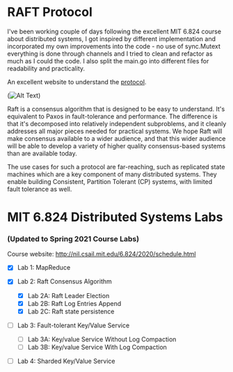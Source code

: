 RAFT Protocol
====

I've been working couple of days following the excellent MIT 6.824 course about distributed systems, I got inspired by different implementation and incorporated my own improvements into the code - no use of sync.Mutext everything is done through channels and I tried to clean and refactor as much as I could the code. I also split the main.go into different files for readability and practicality.

An excellent website to understand the [protocol](https://raft.github.io/).

(![Alt Text](https://media.giphy.com/media/vFKqnCdLPNOKc/giphy.gif))

Raft is a consensus algorithm that is designed to be easy to understand. It's equivalent to Paxos in fault-tolerance and performance. The difference is that it's decomposed into relatively independent subproblems, and it cleanly addresses all major pieces needed for practical systems. We hope Raft will make consensus available to a wider audience, and that this wider audience will be able to develop a variety of higher quality consensus-based systems than are available today.

The use cases for such a protocol are far-reaching, such as replicated state
machines which are a key component of many distributed systems. They enable
building Consistent, Partition Tolerant (CP) systems, with limited
fault tolerance as well.

# MIT 6.824 Distributed Systems Labs

### (Updated to Spring 2021 Course Labs)

Course website: http://nil.csail.mit.edu/6.824/2020/schedule.html

- [x] Lab 1: MapReduce

- [x] Lab 2: Raft Consensus Algorithm
  - [x] Lab 2A: Raft Leader Election
  - [x] Lab 2B: Raft Log Entries Append
  - [x] Lab 2C: Raft state persistence
  
- [ ] Lab 3: Fault-tolerant Key/Value Service
  - [ ] Lab 3A: Key/value Service Without Log Compaction
  - [ ] Lab 3B: Key/value Service With Log Compaction

- [ ] Lab 4: Sharded Key/Value Service

